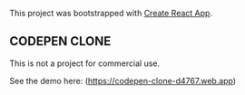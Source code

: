 This project was bootstrapped with [Create React App](https://github.com/facebook/create-react-app).

## CODEPEN CLONE

This is not a project for commercial use.

See the demo here:
(https://codepen-clone-d4767.web.app)
